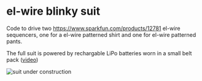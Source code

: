# el-wire blinky suit

Code to drive two https://www.sparkfun.com/products/12781 el-wire sequencers, one for a el-wire patterned shirt and one for el-wire patterned pants.

The full suit is powered by rechargable LiPo batteries worn in a small belt pack ([video](https://photos.app.goo.gl/2ZjcwPRY1CRsCQhJA))

![suit under construction](https://lh3.googleusercontent.com/fife/AAWUweWUNJ9HvndfYs88bYSQD66FaJJfqzo92eAJQVUmSpzj9amRhH85JTnq8FuWWvjIBmBlSWRHMY0Xa9mTKlBIHhy0xpLPWTPt9Jp-ffn5Ie7U3On_MoVDR-5LYNLplSHcB_wKE3tTmnDNQeBS2nHElwcaRYFCvV6p_ap9-qcVlK14RNZH7qUGRwDs9-QEo1F2zxh3HPC4u0DraUHosX5_VwHuLEppYELtzQ_0UsMHXDezYCTPBTwYHBDpQPbVkonp3D1ErVruhuWsxwvuydetR6VpyC_13dZO-ctPS7FK2qSM_QljctNMtdXcZIbuUoIjFbLTcCtXaEGkB_mszcxSWdOBLY86Q_HeniLX-iKHoH2oYBbeFEvCBPRYZ-oBD_le1n47089R2AHi8y2wvuBvSqs3DeShT0gbsxnJNFNaVUKxr11gvgHyH_Ys3aYpL0zdGZh97ejMUy3y28eWBlaqUIZTcNwjHdrOT6lUGQeiuvlkYzr3o79qfIkBnf7PI9Xg2aEA7ga1m6uosEy_ryeh42pVw1b70l0E9HpsGM40J8-K-AzrB8OGdDhpankoOFcF5jWA5B_Y85jCyHI3vJYV-WI85IaCprfO8eQcBHdK2sqo2unFWpfiww20e4LCsJ7VQlMVupYlhWHomLJy4QVDN4KVkCuUjeGfCubCdjiajARlPTCbKKDpopRu2esN1X-OWjoWCHNb4kkL0-k=w1752-h1308-no?authuser=0)
